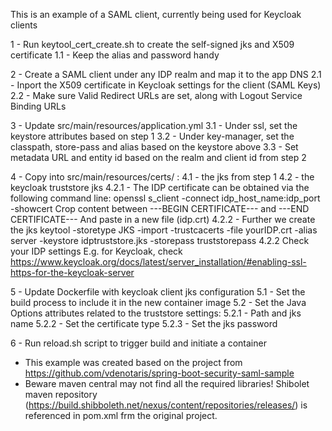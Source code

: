 This is an example of a SAML client, currently being used for Keycloak clients

1 - Run keytool_cert_create.sh to create the self-signed jks and X509 certificate
  1.1 - Keep the alias and password handy

2 - Create a SAML client under any IDP realm and map it to the app DNS
  2.1 - Inport the X509 certificate in Keycloak settings for the client (SAML Keys)
  2.2 - Make sure Valid Redirect URLs are set, along with Logout Service Binding URLs

3 - Update src/main/resources/application.yml
  3.1 - Under ssl, set the keystore attributes based on step 1
  3.2 - Under key-manager, set the classpath, store-pass and alias based on the keystore above
  3.3 - Set metadata URL and entity id based on the realm and client id from step 2

4 - Copy into src/main/resources/certs/ :
  4.1 - the jks from step 1
  4.2 - the keycloak truststore jks
      4.2.1 - The IDP certificate can be obtained via the following command line:
            openssl s_client -connect idp_host_name:idp_port -showcert
            Crop content between ---BEGIN CERTIFICATE--- and ---END CERTIFICATE---
            And paste in a new file (idp.crt)
      4.2.2 - Further we create the jks
            keytool -storetype JKS -import -trustcacerts -file yourIDP.crt -alias server -keystore idptruststore.jks -storepass truststorepass
      4.2.2 Check your IDP settings
            E.g. for Keycloak, check https://www.keycloak.org/docs/latest/server_installation/#enabling-ssl-https-for-the-keycloak-server

5 - Update Dockerfile with keycloak client jks configuration
  5.1 - Set the build process to include it in the new container image
  5.2 - Set the Java Options attributes related to the truststore settings:
      5.2.1 - Path and jks name
      5.2.2 - Set the certificate type
      5.2.3 - Set the jks password

6 - Run reload.sh script to trigger build and initiate a container

* This example was created based on the project from https://github.com/vdenotaris/spring-boot-security-saml-sample
*  Beware maven central may not find all the required libraries!
 Shibolet maven repository (https://build.shibboleth.net/nexus/content/repositories/releases/) is referenced in pom.xml frm the original project.

